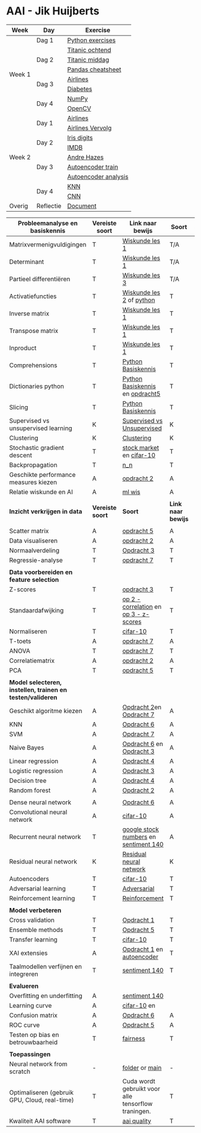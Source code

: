 # AAI - Jik Huijberts

<table>
    <thead>
        <tr>
            <th>Week</th>
            <th>Day</th>
            <th>Exercise</th>
        </tr>
    </thead>
    <tbody>
        <tr>
            <td rowspan=8>Week 1</td>
            <td rowspan=1>Dag 1</td>
            <td><a href="bootcamp/Week_1/dag_1/opdracht_middag.ipynb">Python exercises</a></td>
        </tr>
        <tr>
            <td rowspan=3>Dag 2</td>
            <td><a href="bootcamp/Week_1/dag_2/opdracht_2_ochtend.ipynb">Titanic ochtend</a></td>
        </tr>
        <tr>
            <td><a href="bootcamp/Week_1/dag_2/opdracht_2_middag.ipynb">Titanic middag</a></td>
        </tr>
        <tr>
            <td><a href="bootcamp/Week_1/dag_2/cheatsheet_pandas.ipynb">Pandas cheatsheet</a></td>
        </tr>
        <tr>
            <td rowspan=2>Dag 3</td>
            <td><a href="bootcamp/Week_1/dag_3/ochtend/dag_3_ochtend.ipynb">Airlines</a></td>
        </tr>
        <tr>
            <td><a href="bootcamp/Week_1/dag_3/middag/opdracht_middag.ipynb">Diabetes</a></td>
        </tr>
        <tr>
            <td rowspan=2>Day 4</td>
            <td><a href="bootcamp/Week_1/dag_4/Ochtend/2021_02_04_NumPy_opdracht.ipynb">NumPy</a></td>
        </tr>
        <tr>
            <td><a href="bootcamp/Week_1/dag_4/Middag/2021_02_04_OpenCV_opdracht.ipynb">OpenCV</a></td>
        </tr>
        <tr>
            <td rowspan=9>Week 2</td>
            <td rowspan=2>Day 1</td>
            <td><a href="bootcamp/Week_2/dag_6/dag_6_ochtend.ipynb">Airlines</a></td>
        </tr>
        <tr>
            <td><a href="bootcamp/Week_2/dag_6/dag_6_middag.ipynb">Airlines Vervolg</a></td>
        </tr>
        <tr>
            <td rowspan=2>Day 2</td>
            <td><a href="bootcamp/Week_2/dag_7/iris_digits_nn.ipynb">Iris digits</a></td>
        </tr>
        <tr>
            <td><a href="bootcamp/Week_2/dag_7/imdb_opdracht.ipynb">IMDB</a></td>
        </tr>
        <tr>
            <td rowspan=3>Day 3</td>
            <td><a href="bootcamp/Week_2/dag_8/bc-hazes/songgen_hazes.ipynb">Andre Hazes</a></td>
        </tr>
        <tr>
            <td><a href="bootcamp/Week_2/dag_8/Autoencoder-simple/03_01_autoencoder_train.ipynb">Autoencoder train</a></td>
        </tr>
        <tr>
            <td><a href="bootcamp/Week_2/dag_8/Autoencoder-simple/03_02_autoencoder_analysis.ipynb">Autoencoder analysis</a></td>
        </tr>
        <tr>
        <td rowspan=2>Day 4</td>
            <td><a href="bootcamp/Week_2/dag_9/2021_02_11_MNIST_kNN_opdracht.ipynb">KNN</a></td>
        </tr>
        <tr>
            <td><a href="bootcamp/Week_2/dag_9/2021_02_11_MNIST_CNN_opdracht.ipynb">CNN</a></td>
        </tr>
        <tr>
            <td rowspan=1>Overig</td>
            <td rowspan=1>Reflectie</td>
            <td><a href="bootcamp/reflectie_bootcamp.docx">Document</a></td>
        </tr>
    </tbody>
</table>







| **Probleemanalyse en basiskennis**                           | **Vereiste soort** |**Link naar bewijs**|**Soort**| **Sprint** |
|--------------------------------------------------------------|--------------------|-----------|--------------------------------------------|------------|
| Matrixvermenigvuldigingen                                    | T                  |[Wiskunde les 1](./notebook/Maths/les1/Maths_les_1.ipynb)|T/A|1|
| Determinant                                                  | T                  |[Wiskunde les 1](./notebook/Maths/les1/Maths_les_1.ipynb)|T/A                                            |1|
| Partieel differentiëren                                      | T                  |[Wiskunde les 3](./notebook/Maths/les3/maths_les3.ipynb)|T/A|1|
| Activatiefuncties                                            | T                  |[Wiskunde les 2](./notebook/Maths/les2/maths_les2.ipynb) of [python](notebook/python/activation.py)| T                                           | 1          |
| Inverse matrix                                               | T                  |[Wiskunde les 1](./notebook/Maths/les1/Maths_les_1.ipynb)| T| 1          |
| Transpose matrix                                             | T                  |[Wiskunde les 1](./notebook/Maths/les1/Maths_les_1.ipynb)| T| 1          |
| Inproduct                                                    | T                  |[Wiskunde les 1](./notebook/Maths/les1/Maths_les_1.ipynb)| T | 1          |
| Comprehensions                                               | T                  |[Python Basiskennis](./notebook/knowledge/python_basiskennis.ipynb)| T | 1          |
| Dictionaries python                                          | T                  |[Python Basiskennis](./notebook/knowledge/python_basiskennis.ipynb) en [opdracht5](./notebook/ml/opdracht5/opdracht5.ipynb)|    T                                        | 1          |
| Slicing                                                      | T                  |[Python Basiskennis](./notebook/knowledge/python_basiskennis.ipynb)| T | 1          |
| Supervised vs unsupervised learning                          | K                  |[Supervised vs Unsupervised](./notebook/knowledge/supervised_unsupervised.md)| K | 1          |
| Clustering                                                   | K                  |[Clustering](./notebook/knowledge/clustering/Clustering.md)| K | 1          |
| Stochastic gradient descent                                  | T                  |[stock market](./notebook/Deep_Learning/time-series-forecasting/time-series-recurrent-network.ipynb) en [cifar-10](<./notebook/Deep Learning/cifar10/expiriment1.ipynb>)|T | 2          |
| Backpropagation                                              | T                  |[n_n](./notebook/python/nn_helper.py)| T | 2 |
| Geschikte performance measures kiezen                        | A                  |[opdracht 2](./notebook/ml/opdracht2/opdracht2.ipynb)| A | 1          |
| Relatie wiskunde en AI                                       | A                  |[ml wis](./notebook/knowledge/wiskunde_ai/wiskunde_ai.md)| A | 3          |
| | | | | |
| **Inzicht verkrijgen in data**                               | **Vereiste soort** | **Soort** | **Link naar bewijs**                       |            |
| | | | | |
| Scatter matrix                                               | A                  |[opdracht 5](./notebook/ml/opdracht5/opdracht5.ipynb)|A| 1          |
| Data visualiseren                                            | A                  |[opdracht 2](./notebook/ml/opdracht2/opdracht2.ipynb)|A | 1          |
| Normaalverdeling                                             | T                  |[Opdracht 3](./notebook/ml/opdracht3/opdracht3.ipynb)|T| 1          |
| Regressie-analyse                                            | T                  |[opdracht 7](./notebook/ml/opdracht7/opdracht7.ipynb)|T| 1          |
| | | | | |
| **Data voorbereiden en feature selection** | | | | |
| Z-scores                                                     | T                  |[opdracht 3](./notebook/ml/opdracht3/opdracht3.ipynb) |T| 1,2        |
| Standaardafwijking                                           | T                  |[op 2 - correlation](./notebook/ml/opdracht2/opdracht2.ipynb) en [op 3 - z-scores](/notebook/ml/opdracht3/opdracht3.ipynb)|T| 1          |
| Normaliseren                                                 | T                  | [cifar-10](<./notebook/Deep Learning/cifar10/expiriment1.ipynb>) | T | 1,2        |
| T-toets                                                      | A                  |[opdracht 7](./notebook/ml/opdracht7/opdracht7.ipynb)|A| 1          |
| ANOVA                                                        | T                  |[opdracht 7](./notebook/ml/opdracht7/opdracht7.ipynb)|T| 1,2        |
| Correlatiematrix                                             | A                  |[opdracht 2](./notebook/ml/opdracht2/opdracht2.ipynb)|A| 1          |
| PCA                                                          | T                  |[opdracht 5](./notebook/ml/opdracht5/opdracht5.ipynb)|T| 2          |
| | | | | |
| **Model selecteren, instellen, trainen en testen/valideren** | | | | |
| Geschikt algoritme kiezen                                    | A                  |[Opdracht 2](./notebook/ml/opdracht2/opdracht2.ipynb)en [Opdracht 7](./notebook/ml/opdracht7/opdracht7.ipynb)|A | 3 |
| KNN                                                          | A                  |[Opdracht 6](./notebook/ml/opdracht6/opdracht6.ipynb)|   A  | 1          |
| SVM                                                          | A                  |[Opdracht 7](./notebook/ml/opdracht7/opdracht7.ipynb)|A| 1          |
| Naive Bayes                                                  | A                  |[Opdracht 6](./notebook/ml/opdracht6/opdracht6.ipynb) en [Opdracht 3](./notebook/ml/opdracht3/opdracht3.ipynb)| A| 1          |
| Linear regression                                            | A                  |[Opdracht 4](./notebook/ml/opdracht4/opdracht4.ipynb)|A| 1          |
| Logistic regression                                          | A                  |[Opdracht 3](./notebook/ml/opdracht3/opdracht3.ipynb)|A| 1          |
| Decision tree                                                | A                  |[Opdracht 4](./notebook/ml/opdracht4/opdracht4.ipynb)|A| 1          |
| Random forest                                                | A                  |[Opdracht 2](./notebook/ml/opdracht2/opdracht2.ipynb)| A| 1          |
| | | | | |
| Dense neural network                                         | A                  |[Opdracht 6](./notebook/ml/opdracht6/opdracht6.ipynb)| A | 2          |
| Convolutional neural network                                 | A                  |[cifar-10](<./notebook/Deep Learning/cifar10/expiriment1.ipynb>)|A| 2          |
| Recurrent neural network                                     | T                  |[google stock numbers](<./notebook/Deep Learning/time-series-forecasting/time-series-recurrent-network.ipynb>) en [sentiment 140](<./notebook/Deep Learning/expiriment2/test2.ipynb>)|A | 2          |
| Residual neural network                                      | K                  |[Residual neural network](./notebook/knowledge/ResNet/Residual_neural_network.md)|K| 2          |
| Autoencoders                                                 | T                  |[cifar-10](<./notebook/Deep Learning/cifar10/expiriment1.ipynb>)|T| 2          |
| Adversarial learning                                         | T                  |[Adversarial](./notebook/knowledge/adversarial_learning/adversarial_learning.ipynb)|T| 3          |
| Reinforcement learning                                       | T                  |[Reinforcement](./notebook/knowledge/reinforcement_learning/re_learn.ipynb)|T| 2          |
| | | | | |
| **Model verbeteren** | | | | |
| Cross validation                                             | T                  |[Opdracht 1](./notebook/ml/opdracht1/opdracht1.ipynb)|T| 1          |
| Ensemble methods                                             | T                  |[Opdracht 5](./notebook/ml/opdracht5/opdracht5.ipynb)|T| 2          |
| Transfer learning                                            | T                  |[cifar-10](<./notebook/Deep Learning/cifar10/expiriment1.ipynb>)|T| 2          |
| XAI extensies                                                | A                  |[Opdracht 1](./notebook/ml/opdracht1/opdracht1.ipynb) en [autoencoder](<./notebook/Deep Learning/autoencoder/cifar-auto-encoder.ipynb>)|T| 3          |
| Taalmodellen verfijnen en integreren                         | T                  |[sentiment 140](<./notebook/Deep Learning/expiriment2/test2.ipynb>)|T| 3          |
| | | | | |
| **Evalueren** | | | | |
| Overfitting en underfitting                                  | A                  |[sentiment 140](<./notebook/Deep Learning/expiriment2/test2.ipynb>)|                                            | 1          |
| Learning curve                                               | A                  |[cifar-10](<./notebook/Deep Learning/cifar10/expiriment1.ipynb>) en | | 1          |
| Confusion matrix                                             | A                  |[Opdracht 6](./notebook/ml/opdracht6/opdracht6.ipynb)| A | 1          |
| ROC curve                                                    | A                  |[Opdracht 5](./notebook/ml/opdracht5/opdracht5.ipynb)| A| 1          |
| Testen op bias en betrouwbaarheid                            | T                  |[fairness](./notebook/knowledge/fairness/fairness.ipynb)|T| 3          |
| | | | | |
| **Toepassingen** | | | | |
| Neural network from scratch                                  | -                  |[folder](./notebook/python) or [main](./notebook/python/main.py)| - | 1          |
| Optimaliseren (gebruik GPU, Cloud, real-time)                | T                  |Cuda wordt gebruikt voor alle tensorflow traningen.|T| 3          |
| Kwaliteit AAI software                                       | T                  |[aai quality](./notebook/knowledge/AAIQuality/aaiquality.md)|T| 3          |
